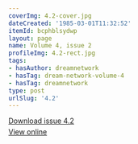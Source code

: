 ```yaml
---
coverImg: 4.2-cover.jpg
dateCreated: '1985-03-01T11:32:52'
itemId: bcphblsydwp
layout: page
name: Volume 4, issue 2
profileImg: 4.2-rect.jpg
tags:
- hasAuthor: dreamnetwork
- hasTag: dream-network-volume-4
- hasTag: dreamnetwork
type: post
urlSlug: '4.2'
---
```

<p style="margin-block-end: 5px; margin-block-start: 5px;"><a href="../files/pdfs/Volume_4/4.2-The-Dream-Network_Volume-4_Issue-2.pdf" download="">Download issue 4.2</a></p><p style="margin-block-end: 5px; margin-block-start: 5px;"><a href="../files/pdfs/Volume_4/4.2-The-Dream-Network_Volume-4_Issue-2.pdf">View online</a></p>
